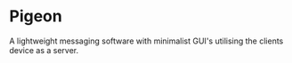# Pigeon
A lightweight messaging software with minimalist GUI's utilising the clients device as a server.

